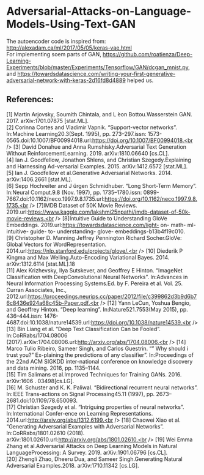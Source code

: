 # Adversarial-Attacks-on-Language-Models-Using-Text-GAN

The autoencoder code is inspired from: http://alexadam.ca/ml/2017/05/05/keras-vae.html<br />
For implementing soem parts of GAN, https://github.com/roatienza/Deep-Learning-Experiments/blob/master/Experiments/Tensorflow/GAN/dcgan_mnist.py, and https://towardsdatascience.com/writing-your-first-generative-adversarial-network-with-keras-2d16fd8d4889 helped us.<br />

## References:
[1]    Martin Arjovsky, Soumith Chintala, and L ́eon Bottou.Wasserstein GAN. 2017. arXiv:1701.07875 [stat.ML].<br />
[2]    Corinna Cortes and Vladimir Vapnik. “Support-vector networks”. In:Machine Learning20.3(Sept. 1995), pp. 273–297.issn: 1573-0565.doi:10.1007/BF00994018.url:https://doi.org/10.1007/BF00994018.<br />
[3]    David Donahue and Anna Rumshisky.Adversarial  Text  Generation  Without  ReinforcementLearning. 2019. arXiv:1810.06640 [cs.CL].<br />
[4]    Ian J. Goodfellow, Jonathon Shlens, and Christian Szegedy.Explaining and Harnessing Ad-versarial Examples. 2015. arXiv:1412.6572 [stat.ML].<br />
[5]    Ian J. Goodfellow et al.Generative Adversarial Networks. 2014. arXiv:1406.2661 [stat.ML].<br />
[6]    Sepp Hochreiter and J ̈urgen Schmidhuber. “Long Short-Term Memory”. In:Neural Comput.9.8 (Nov. 1997), pp. 1735–1780.issn: 0899-7667.doi:10.1162/neco.1997.9.8.1735.url:https://doi.org/10.1162/neco.1997.9.8.1735.<br />
[7]IMDB Dataset of 50K Movie Reviews. 2019.url:https://www.kaggle.com/lakshmi25npathi/imdb-dataset-of-50k-movie-reviews.<br />
[8]Intuitive Guide to Understanding GloVe Embeddings. 2019.url:https://towardsdatascience.com/light- on- math- ml- intuitive- guide- to- understanding- glove- embeddings-b13b4f19c010.<br />
[9]    Christopher D. Manning Jeffrey Pennington Richard Socher.GloVe: Global Vectors for WordRepresentation. 2014.url:https://nlp.stanford.edu/projects/glove/.<br />
[10]    Diederik P Kingma and Max Welling.Auto-Encoding Variational Bayes. 2014. arXiv:1312.6114 [stat.ML].18<br />
[11]    Alex Krizhevsky, Ilya Sutskever, and Geoffrey E Hinton. “ImageNet Classification with DeepConvolutional  Neural  Networks”.  In:Advances  in  Neural  Information  Processing  Systems.Ed. by F. Pereira et al. Vol. 25. Curran Associates, Inc., 2012.url:https://proceedings.neurips.cc/paper/2012/file/c399862d3b9d6b76c8436e924a68c45b-Paper.pdf.<br />
[12]    Yann  LeCun,  Yoshua  Bengio,  and  Geoffrey  Hinton.  “Deep  learning”.  In:Nature521.7553(May 2015), pp. 436–444.issn: 1476-4687.doi:10.1038/nature14539.url:https://doi.org/10.1038/nature14539.<br />
[13]    Bin Liang et al. “Deep Text Classification Can be Fooled”. In:CoRRabs/1704.08006 (2017).arXiv:1704.08006.url:http://arxiv.org/abs/1704.08006.<br />
[14]    Marco Tulio Ribeiro, Sameer Singh, and Carlos Guestrin. “” Why should i trust you?” Ex-plaining the predictions of any classifier”. In:Proceedings  of  the  22nd  ACM  SIGKDD  inter-national conference on knowledge discovery and data mining. 2016, pp. 1135–1144.<br />
[15]    Tim  Salimans  et  al.Improved  Techniques  for  Training  GANs.  2016.  arXiv:1606 . 03498[cs.LG].<br />
[16]    M. Schuster and K. K. Paliwal. “Bidirectional recurrent neural networks”. In:IEEE  Trans-actions on Signal Processing45.11 (1997), pp. 2673–2681.doi:10.1109/78.650093.<br />
[17]    Christian Szegedy et al. “Intriguing properties of neural networks”. In:International Confer-ence on Learning Representations.<br /> 2014.url:http://arxiv.org/abs/1312.6199.<br />
[18]    Chaowei Xiao et al. “Generating Adversarial Examples with Adversarial Networks”. In:CoRRabs/1801.02610 (2018).<br /> arXiv:1801.02610.url:http://arxiv.org/abs/1801.02610.<br />
[19]    Wei Emma Zhang et al.Adversarial  Attacks  on  Deep  Learning  Models  in  Natural  LanguageProcessing: A Survey. 2019. arXiv:1901.06796 [cs.CL].<br />
[20]    Zhengli  Zhao,  Dheeru  Dua,  and  Sameer  Singh.Generating  Natural  Adversarial  Examples.2018. arXiv:1710.11342 [cs.LG].<br />
